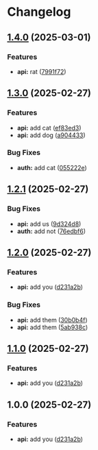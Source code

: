 # Changelog

## [1.4.0](https://github.com/halimonalexander/test-multirepo/compare/v1.3.0...v1.4.0) (2025-03-01)


### Features

* **api:** rat ([7991f72](https://github.com/halimonalexander/test-multirepo/commit/7991f7220d73d78df56ebdc70aabbbefbe9c9bd1))

## [1.3.0](https://github.com/halimonalexander/test-multirepo/compare/v1.2.1...v1.3.0) (2025-02-27)


### Features

* **api:** add cat ([ef83ed3](https://github.com/halimonalexander/test-multirepo/commit/ef83ed386e0dfac0b62faa535c1fcad8af55cb04))
* **api:** add dog ([a904433](https://github.com/halimonalexander/test-multirepo/commit/a90443382c378a6c86e9a60109ac48877aa59bf9))


### Bug Fixes

* **auth:** add cat ([055222e](https://github.com/halimonalexander/test-multirepo/commit/055222ed553d687950bf185bdc5056b8a54f40c0))

## [1.2.1](https://github.com/halimonalexander/test-multirepo/compare/v1.2.0...v1.2.1) (2025-02-27)


### Bug Fixes

* **api:** add us ([9d324d8](https://github.com/halimonalexander/test-multirepo/commit/9d324d82e280990a36a55fa0fad9272a1e0cf15b))
* **auth:** add not ([76edbf6](https://github.com/halimonalexander/test-multirepo/commit/76edbf61363e8ec30046a5849a19a08a7cb1de1e))

## [1.2.0](https://github.com/halimonalexander/test-multirepo/compare/v1.1.0...v1.2.0) (2025-02-27)


### Features

* **api:** add you ([d231a2b](https://github.com/halimonalexander/test-multirepo/commit/d231a2bba5605f32a0b84d3eeae79fa22eb8dd5b))


### Bug Fixes

* **api:** add them ([30b0b4f](https://github.com/halimonalexander/test-multirepo/commit/30b0b4f638f2b2af2020894ec48c26b705efb88b))
* **api:** add them ([5ab938c](https://github.com/halimonalexander/test-multirepo/commit/5ab938c4678da96120928197f2d0a8bb6f257184))

## [1.1.0](https://github.com/halimonalexander/test-multirepo/compare/v1.0.0...v1.1.0) (2025-02-27)


### Features

* **api:** add you ([d231a2b](https://github.com/halimonalexander/test-multirepo/commit/d231a2bba5605f32a0b84d3eeae79fa22eb8dd5b))

## 1.0.0 (2025-02-27)


### Features

* **api:** add you ([d231a2b](https://github.com/halimonalexander/test-multirepo/commit/d231a2bba5605f32a0b84d3eeae79fa22eb8dd5b))
